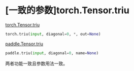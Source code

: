 # [一致的参数]torch.Tensor.triu

[torch.Tensor.triu](https://pytorch.org/docs/stable/generated/torch.triu.html#torch-triu)

```python
torch.triu(input, diagonal=0, *, out=None)
```

[paddle.Tensor.triu](https://www.paddlepaddle.org.cn/documentation/docs/zh/api/paddle/triu_cn.html#triu)

```python
paddle.triu(input, diagonal=0, name=None)
```

两者功能一致且参数用法一致。
